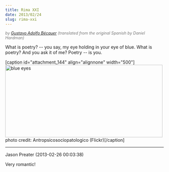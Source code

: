 ```yaml
---
title: Rima XXI
date: 2013/02/24
slug: rima-xxi
---
```


<p style="color:#777;font-style:italic;font-size:90%;">by <a class="zem_slink" title="Gustavo Adolfo Bécquer" href="http://en.wikipedia.org/wiki/Gustavo_Adolfo_B%C3%A9cquer" target="_blank" rel="wikipedia">Gustavo Adolfo Bécquer</a> (translated from the original Spanish by Daniel Hardman)</p>
What is poetry? -- you say,
my eye holding in your eye of blue.
What is poetry? And you ask it of me?
Poetry -- is you.

[caption id="attachment_144" align="alignnone" width="500"]<a href="http://www.flickr.com/photos/adanyel/3107458109/"><img class=" wp-image-144 " alt="blue eyes" src="http://sivanea.com/wp-content/uploads/2013/01/screen-shot-2013-01-01-at-6-27-10-pm.png" width="500" height="230" /></a> photo credit: Antropsicosociopatologico (Flickr)[/caption]

---

Jason Preater (2013-02-26 00:03:38)

Very romantic!
